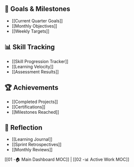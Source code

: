 
## 🎯 Goals & Milestones
- [[Current Quarter Goals]]
- [[Monthly Objectives]]
- [[Weekly Targets]]

## 📊 Skill Tracking
- [[Skill Progression Tracker]]
- [[Learning Velocity]]
- [[Assessment Results]]

## 🏆 Achievements
- [[Completed Projects]]
- [[Certifications]]
- [[Milestones Reached]]

## 📝 Reflection
- [[Learning Journal]]
- [[Sprint Retrospectives]]
- [[Monthly Reviews]]

[[01 -🏠 Main Dashboard MOC]] | [[02 -📊 Active Work MOC]]